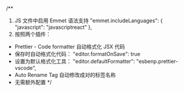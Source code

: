 /**
1. JS 文件中启用 Emmet 语法支持
"emmet.includeLanguages": {
"javascript": "javascriptreact”
},
2. 按照两个插件：
- Prettier - Code formatter 自动格式化 JSX 代码
- 保存时自动格式化代码： "editor.formatOnSave": true
- 设置为默认格式化工具： "editor.defaultFormatter": "esbenp.prettier-vscode",
- Auto Rename Tag 自动修改成对的标签名称
- 无需额外配置
*/